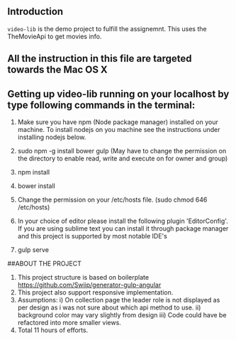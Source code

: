 
## Introduction

`video-lib` is the demo project to fulfill the assignemnt.
This uses the TheMovieApi to get movies info.



## All the instruction in this file are targeted towards the Mac OS X


## Getting up video-lib running on your localhost by type following commands in the terminal:

1. Make sure you have npm (Node package manager) installed on your machine. To install nodejs on you machine see the instructions under installing nodejs below.

2. sudo npm -g install bower gulp  (May have to change the permission on the directory to enable read, write and execute on for owner and group)

3. npm install

4. bower install

5. Change the permission on your /etc/hosts file. (sudo chmod 646 /etc/hosts)

6. In your choice of editor please install the following plugin 'EditorConfig'.
   If you are using sublime text you can install it through package manager and this project is supported by most notable
   IDE's

8. gulp serve


##ABOUT THE PROJECT
1. This project structure is based on boilerplate https://github.com/Swiip/generator-gulp-angular
2. This project also support responsive implementation.
3. Assumptions: 
    i) On collection page the leader role is not displayed as per design as i was not sure about which api method to use.
    ii) background color may vary slightly from design
    iii) Code could have be refactored into more smaller views.
4. Total 11 hours of efforts.

